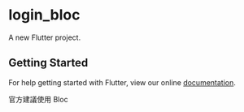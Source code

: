# login_bloc

A new Flutter project.

## Getting Started

For help getting started with Flutter, view our online
[documentation](https://flutter.io/).


官方建議使用 Bloc